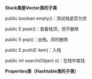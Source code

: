 **Stack类是Vector类的子类**

public boolean empty\(\)：测试栈是否为空

public E peek\(\)：查看栈顶，但不删除

public E pop\(\)：出栈，同时删除

public E push\(E item\)：入栈

public int search\(Object o\)：在栈中查找

**Properties类（Hashtable类的子类）**



